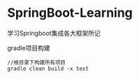 # SpringBoot-Learning
学习Springboot集成各大框架所记

gradle项目构建  
```
//根目录下构建所有项目
gradle clean build -x test
```
